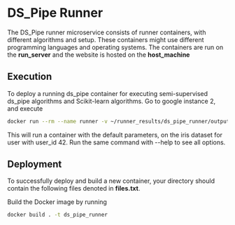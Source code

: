 # DS_Pipe Runner
The DS_Pipe runner microservice consists of runner containers, with different algorithms and setup. These containers might use different programming languages and operating systems. The containers are run on the **run_server** and the website is hosted on the **host_machine**

## Execution
To deploy a running ds_pipe container for executing semi-supervised ds_pipe algorithms and Scikit-learn algorithms. 
Go to google instance 2, and execute 
```bash
docker run --rm --name runner -v ~/runner_results/ds_pipe_runner/output:/app/output/ --dataset_name iris --user_id 42
```
This will run a container with the default parameters, on the iris dataset for user with user_id 42. Run the same command with --help to see all options.


## Deployment
To successfully deploy and build a new container, your directory should contain the following files denoted in **files.txt**. 

Build the Docker image by running 
```bash 
docker build . -t ds_pipe_runner 
```

